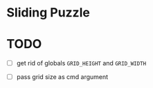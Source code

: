 # Sliding Puzzle

# TODO

 - [ ] get rid of globals `GRID_HEIGHT` and `GRID_WIDTH`
 - [ ] pass grid size as cmd argument
 